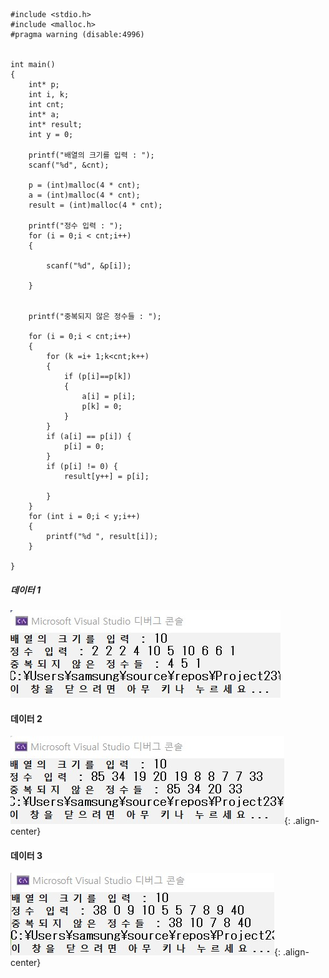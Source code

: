 ```
#include <stdio.h>
#include <malloc.h>
#pragma warning (disable:4996)


int main()
{
	int* p;
	int i, k;
	int cnt;
	int* a;
	int* result;
	int y = 0;

	printf("배열의 크기를 입력 : ");
	scanf("%d", &cnt);

	p = (int)malloc(4 * cnt);
	a = (int)malloc(4 * cnt);
	result = (int)malloc(4 * cnt);

	printf("정수 입력 : ");
	for (i = 0;i < cnt;i++)
	{
		
		scanf("%d", &p[i]);

	}

	
	printf("중복되지 않은 정수들 : ");

	for (i = 0;i < cnt;i++)
	{
		for (k =i+ 1;k<cnt;k++)
		{
			if (p[i]==p[k])
			{
				a[i] = p[i];
				p[k] = 0;
			}
		}
		if (a[i] == p[i]) {
			p[i] = 0;
		}
		if (p[i] != 0) {
			result[y++] = p[i];

		}
	}
	for (int i = 0;i < y;i++)
	{
		printf("%d ", result[i]);
	}
	
}
```

##### 데이터 1
![이미지](https://github.com/SEUNGYEONIIIM/SEUNGYEONIIIM/blob/main/%EA%B3%BC%EC%A0%9C.jpg)
#### 데이터 2
![이미지](https://github.com/SEUNGYEONIIIM/SEUNGYEONIIIM/blob/main/%EA%B3%BC%EC%A0%9C2.jpg){: .align-center}
#### 데이터 3
![이미지](https://github.com/SEUNGYEONIIIM/SEUNGYEONIIIM/blob/main/%EA%B3%BC%EC%A0%9C%203.jpg){: .align-center}
